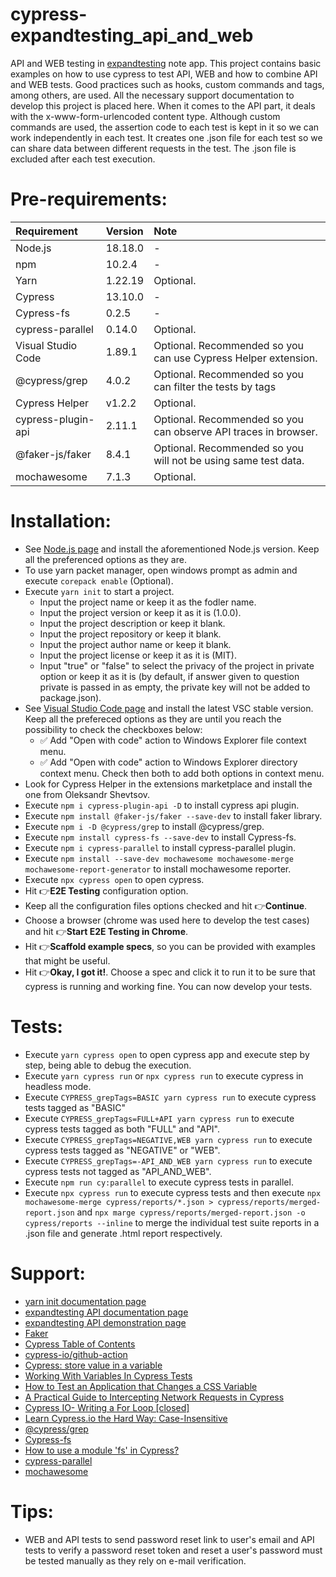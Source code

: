 # cypress-expandtesting_api_and_web

API and WEB testing in [expandtesting](https://practice.expandtesting.com/notes/app/) note app. This project contains basic examples on how to use cypress to test API, WEB and how to combine API and WEB tests. Good practices such as hooks, custom commands and tags, among others, are used. All the necessary support documentation to develop this project is placed here. When it comes to the API part, it deals with the x-www-form-urlencoded content type. Although custom commands are used, the assertion code to each test is kept in it so we can work independently in each test. It creates one .json file for each test so we can share data between different requests in the test. The .json file is excluded after each test execution.  

# Pre-requirements:

| Requirement                   | Version | Note                                                            |
| :---------------------------- |:--------| :---------------------------------------------------------------|
| Node.js                       | 18.18.0 | -                                                               |
| npm                           | 10.2.4  | -                                                               |
| Yarn                          | 1.22.19 | Optional.                                                       |
| Cypress                       | 13.10.0 | -                                                               |
| Cypress-fs                    | 0.2.5   | -                                                               |
| cypress-parallel              | 0.14.0  | Optional.                                                       |
| Visual Studio Code            | 1.89.1  | Optional. Recommended so you can use Cypress Helper extension.  |
| @cypress/grep                 | 4.0.2   | Optional. Recommended so you can filter the tests by tags       |
| Cypress Helper                | v1.2.2  | Optional.                                                       |
| cypress-plugin-api            | 2.11.1  | Optional. Recommended so you can observe API traces in browser. |
| @faker-js/faker               | 8.4.1   | Optional. Recommended so you will not be using same test data.  |
| mochawesome                   | 7.1.3   | Optional.                                                       |

# Installation:

- See [Node.js page](https://nodejs.org/en) and install the aforementioned Node.js version. Keep all the preferenced options as they are.
- To use yarn packet manager, open windows prompt as admin and execute ```corepack enable``` (Optional).
- Execute ```yarn init``` to start a project.
  - Input the project name or keep it as the fodler name.
  - Input the project version or keep it as it is (1.0.0).
  - Input the project description or keep it blank.
  - Input the project repository or keep it blank.
  - Input the project author name or keep it blank.
  - Input the project license or keep it as it is (MIT).
  - Input "true" or "false" to select the privacy of the project in private option or keep it as it is (by default, if answer given to question private is passed in as empty, the private key will not be added to package.json).
- See [Visual Studio Code page](https://code.visualstudio.com/) and install the latest VSC stable version. Keep all the prefereced options as they are until you reach the possibility to check the checkboxes below: 
  - :white_check_mark: Add "Open with code" action to Windows Explorer file context menu. 
  - :white_check_mark: Add "Open with code" action to Windows Explorer directory context menu.
Check then both to add both options in context menu.
- Look for Cypress Helper in the extensions marketplace and install the one from Oleksandr Shevtsov.
- Execute ```npm i cypress-plugin-api -D``` to install cypress api plugin.
- Execute ```npm install @faker-js/faker --save-dev``` to install faker library.
- Execute ```npm i -D @cypress/grep``` to install @cypress/grep.
- Execute ```npm install cypress-fs --save-dev``` to install Cypress-fs.
- Execute ```npm i cypress-parallel``` to install cypress-parallel plugin.
- Execute ```npm install --save-dev mochawesome mochawesome-merge mochawesome-report-generator``` to install mochawesome reporter.
- Execute ```npx cypress open``` to open cypress.
- Hit :point_right:**E2E Testing** configuration option. 
- Keep all the configuration files options checked and hit :point_right:**Continue**.
- Choose a browser (chrome was used here to develop the test cases) and hit :point_right:**Start E2E Testing in Chrome**.
- Hit :point_right:**Scaffold example specs**, so you can be provided with examples that might be useful.
- Hit :point_right:**Okay, I got it!**. Choose a spec and click it to run it to be sure that cypress is running and working fine. You can now develop your tests.

# Tests:

- Execute ```yarn cypress open``` to open cypress app and execute step by step, being able to debug the execution. 
- Execute ```yarn cypress run``` or ```npx cypress run``` to execute cypress in headless mode.
- Execute ```CYPRESS_grepTags=BASIC yarn cypress run``` to execute cypress tests tagged as "BASIC"
- Execute ```CYPRESS_grepTags=FULL+API yarn cypress run``` to execute cypress tests tagged as both "FULL" and "API".
- Execute ```CYPRESS_grepTags=NEGATIVE,WEB yarn cypress run``` to execute cypress tests tagged as "NEGATIVE" or "WEB".
- Execute ```CYPRESS_grepTags=-API_AND_WEB yarn cypress run``` to execute cypress tests not tagged as "API_AND_WEB".
- Execute ```npm run cy:parallel``` to execute cypress tests in parallel.
- Execute ```npx cypress run``` to execute cypress tests and then execute ```npx mochawesome-merge cypress/reports/*.json > cypress/reports/merged-report.json``` and ```npx marge cypress/reports/merged-report.json -o cypress/reports --inline``` to merge the individual test suite reports in a .json file and generate .html report respectively. 

# Support:

- [yarn init documentation page](https://classic.yarnpkg.com/lang/en/docs/cli/init/)
- [expandtesting API documentation page](https://practice.expandtesting.com/notes/api/api-docs/)
- [expandtesting API demonstration page](https://www.youtube.com/watch?v=bQYvS6EEBZc)
- [Faker](https://fakerjs.dev/guide/)
- [Cypress Table of Contents](https://docs.cypress.io/api/table-of-contents)
- [cypress-io/github-action](https://www.npmjs.com/package/@cypress/github-action#end-to-end-testing)
- [Cypress: store value in a variable](https://stackoverflow.com/questions/69977821/cypress-store-value-in-a-variable)
- [Working With Variables In Cypress Tests](https://www.stevenhicks.me/blog/2020/02/working-with-variables-in-cypress-tests/)
- [How to Test an Application that Changes a CSS Variable](https://www.cypress.io/blog/2020/03/17/how-to-test-an-application-that-changes-css-variable)
- [A Practical Guide to Intercepting Network Requests in Cypress](https://egghead.io/blog/intercepting-network-requests-in-cypress)
- [Cypress IO- Writing a For Loop [closed]](https://stackoverflow.com/questions/52212868/cypress-io-writing-a-for-loop)
- [Learn Cypress.io the Hard Way: Case-Insensitive](https://iterable.com/blog/learn-cypress-io-the-hard-way-case-insensitive/)
- [@cypress/grep](https://www.npmjs.com/package/@cypress/grep)
- [Cypress-fs](https://www.npmjs.com/package/cypress-fs)
- [How to use a module 'fs' in Cypress?](https://stackoverflow.com/a/77250696/10519428)
- [cypress-parallel](https://www.npmjs.com/package/cypress-parallel)
- [mochawesome](https://github.com/adamgruber/mochawesome?tab=readme-ov-file)

# Tips:

- WEB and API tests to send password reset link to user's email and API tests to verify a password reset token and reset a user's password must be tested manually as they rely on e-mail verification.
